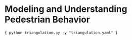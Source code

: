 # Modeling and Understanding Pedestrian Behavior

`{ python triangulation.py -y "triangulation.yaml" }`
